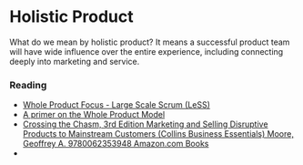 # Holistic Product

What do we mean by holistic product? It means a successful product team will have wide influence over the entire experience, including connecting deeply into marketing and service. 



### Reading
- [Whole Product Focus - Large Scale Scrum (LeSS)](https://less.works/less/principles/whole-product-focus)
- [A primer on the Whole Product Model](https://productlessons.medium.com/a-primer-on-the-whole-product-model-379c010d5ac8)
- [Crossing the Chasm, 3rd Edition Marketing and Selling Disruptive Products to Mainstream Customers (Collins Business Essentials) Moore, Geoffrey A. 9780062353948 Amazon.com Books](https://www.amazon.com/Crossing-Chasm-3rd-Disruptive-Mainstream/dp/0062292986)
- 